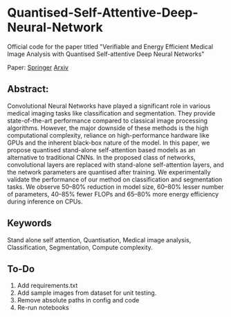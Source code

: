 # Quantised-Self-Attentive-Deep-Neural-Network
Official code for the paper titled "Verifiable and Energy Efficient Medical Image Analysis with Quantised Self-attentive Deep Neural Networks"

Paper: [Springer](https://link.springer.com/chapter/10.1007/978-3-031-18523-6_17) [Arxiv](https://arxiv.org/pdf/2209.15287.pdf)

## Abstract:
Convolutional Neural Networks have played a significant role in various medical imaging tasks like classification and segmentation. They provide state-of-the-art performance compared to classical image processing algorithms. However, the major downside of these methods is the high computational complexity, reliance on high-performance hardware like GPUs and the inherent black-box nature of the model. In this paper, we propose quantised stand-alone self-attention based models as an alternative to traditional CNNs. In the proposed class of networks, convolutional layers are replaced with stand-alone self-attention layers, and the network parameters are quantised after training. We experimentally validate the performance of our method on classification and segmentation tasks. We observe 50–80% reduction in model size, 60–80% lesser number of parameters, 40–85% fewer FLOPs and 65–80% more energy efficiency during inference on CPUs.

## Keywords

Stand alone self attention, Quantisation, Medical image analysis, Classification, Segmentation, Compute complexity.


## To-Do
1. Add requirements.txt
2. Add sample images from dataset for unit testing.
3. Remove absolute paths in config and code
4. Re-run notebooks

